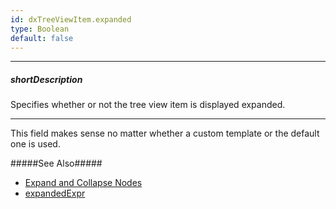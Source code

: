 ```yaml
---
id: dxTreeViewItem.expanded
type: Boolean
default: false
---
```

---
##### shortDescription
Specifies whether or not the tree view item is displayed expanded.

---
This field makes sense no matter whether a custom template or the default one is used.

#####See Also#####
- [Expand and Collapse Nodes](/Documentation/Guide/Widgets/TreeView/Expand_and_Collapse_Nodes/)
- [expandedExpr](/Documentation/ApiReference/UI_Widgets/dxTreeView/Configuration/#expandedExpr)